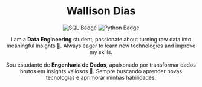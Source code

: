 <h1 align="center">Wallison Dias</h1>

<p align="center">
  <img src="https://img.shields.io/badge/SQL-316192?style=for-the-badge&logo=sql&logoColor=white" alt="SQL Badge"/>
  <img src="https://img.shields.io/badge/Python-3776AB?style=for-the-badge&logo=python&logoColor=white" alt="Python Badge"/>
</p>

<p align="center">
I am a <b>Data Engineering</b> student, passionate about turning raw data into meaningful insights 🌱. Always eager to learn new technologies and improve my skills.<br><br>
Sou estudante de <b>Engenharia de Dados</b>, apaixonado por transformar dados brutos em insights valiosos 🌱. Sempre buscando aprender novas tecnologias e aprimorar minhas habilidades.
</p>

